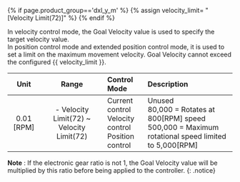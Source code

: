 {% if page.product_group=='dxl_y_m' %}
{% assign velocity_limit= "[Velocity Limit(72)]" %}
{% endif %}

In velocity control mode, the Goal Velocity value is used to specify the target velocity value.  
In position control mode and extended position control mode, it is used to set a limit on the maximum movement velocity. Goal Velocity cannot exceed the configured {{ velocity_limit }}.

| Unit       | Range                                         |  Control Mode                                                 |               Description                  |
|:----------:|:---------------------------------------------:| :-------------------------------------------------------------|:-------------------------------------------|
| 0.01 [RPM] | - Velocity Limit(72) ~ Velocity Limit(72)     |  Current control<br />Velocity control<br />Position control  | Unused<br />80,000 = Rotates at 800[RPM] speed<br />500,000 = Maximum rotational speed limited to 5,000[RPM] |

**Note** : If the electronic gear ratio is not 1, the Goal Velocity value will be multiplied by this ratio before being applied to the controller.
{: .notice}

